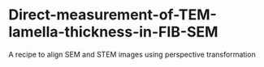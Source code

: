 # Direct-measurement-of-TEM-lamella-thickness-in-FIB-SEM
A recipe to align SEM and STEM images using perspective transformation
